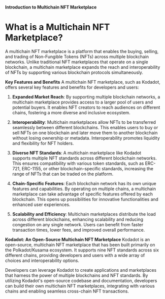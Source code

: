 **Introduction to Multichain NFT Marketplace**

# **What is a Multichain NFT Marketplace?**
A multichain NFT marketplace is a platform that enables the buying, selling, and trading of Non-Fungible Tokens (NFTs) across multiple blockchain networks. Unlike traditional NFT marketplaces that operate on a single blockchain, a multichain marketplace expands the reach and interoperability of NFTs by supporting various blockchain protocols simultaneously.

**Key Features and Benefits**
A multichain NFT marketplace, such as Kodadot, offers several key features and benefits for developers and users:

1. **Expanded Market Reach**: By supporting multiple blockchain networks, a multichain marketplace provides access to a larger pool of users and potential buyers. It enables NFT creators to reach audiences on different chains, fostering a more diverse and inclusive ecosystem.

2. **Interoperability**: Multichain marketplaces allow NFTs to be transferred seamlessly between different blockchains. This enables users to buy or sell NFTs on one blockchain and later move them to another blockchain without losing ownership or metadata. Interoperability promotes liquidity and flexibility for NFT holders.

3. **Diverse NFT Standards**: A multichain marketplace like Kodadot supports multiple NFT standards across different blockchain networks. This ensures compatibility with various token standards, such as ERC-721, ERC-1155, or other blockchain-specific standards, increasing the range of NFTs that can be traded on the platform.

4. **Chain-Specific Features**: Each blockchain network has its own unique features and capabilities. By operating on multiple chains, a multichain marketplace can take advantage of specific features offered by each blockchain. This opens up possibilities for innovative functionalities and enhanced user experiences.

5. **Scalability and Efficiency**: Multichain marketplaces distribute the load across different blockchains, enhancing scalability and reducing congestion on any single network. Users can benefit from faster transaction times, lower fees, and improved overall performance.

**Kodadot: An Open-Source Multichain NFT Marketplace**
Kodadot is an open-source, multichain NFT marketplace that has been built primarily on the Polkadot/Kusama ecosystem. It supports nine NFT standards across six different chains, providing developers and users with a wide array of choices and interoperability options.

Developers can leverage Kodadot to create applications and marketplaces that harness the power of multiple blockchains and NFT standards. By utilizing Kodadot's open-source codebase and documentation, developers can build their own multichain NFT marketplaces, integrating with various chains and enabling seamless cross-chain NFT transactions.
